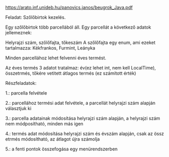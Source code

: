 
https://arato.inf.unideb.hu/panovics.janos/beugrok_Java.pdf


Feladat: Szőlőbirtok kezelés.

Egy szőlőbirtok több parcellából áll. Egy parcellát a következő adatok
jellemeznek:

Helyrajzi szám, szőlőfajta, tőkeszám
A szőlőfajta egy enum, ami ezeket tartalmazza:
Kékfrankos, Furmint, Leányka

Minden parcellához lehet felvenni éves termést.

Az éves termés 3 adatot tratalmaz:
  év(ez lehet int, nem kell LocalTime), összetrmés, tőkére vetitett átlagos
termés (ez számított érték)

Részfeladatok:

1.: parcella felvétele

2.: parcellához termési adat felvétele, a parcellát helyrajzi szám alapján
választjuk ki

3.: parcella adatainak módosítása helyrajzi szám alapján, a helyrajzi szám
nem módposítható, minden más igen

4.: termés adat módosítása helyrajzi szám és évszám alapján, csak az össz
etrmés módosítható, az átlagot újra számolja

5.: a fenti pontok összefogása egy menürendszerben
